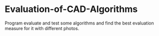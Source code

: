 # Evaluation-of-CAD-Algorithms
Program evaluate and test some algorithms and find the best evaluation measure for it with different photos.
